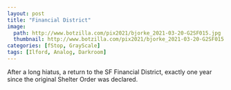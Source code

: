 ```yaml
---
layout: post
title: "Financial District"
image:
  path: http://www.botzilla.com/pix2021/bjorke_2021-03-20-G2SF015.jpg
  thumbnail: http://www.botzilla.com/pix2021/bjorke_2021-03-20-G2SF015.jpg
categories: [fStop, GrayScale]
tags: [Ilford, Analog, Darkroom]
---
```


After a long hiatus, a return to the SF Financial District, exactly one year since the original Shelter Order was declared.


